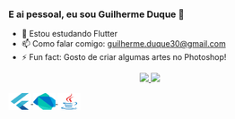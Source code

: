 ### E ai pessoal, eu sou Guilherme Duque 👋

- 🌱 Estou estudando Flutter
- 📫 Como falar comigo: guilherme.duque30@gmail.com
- ⚡ Fun fact: Gosto de criar algumas artes no Photoshop!

<div align="center">
  <a href="https://www.linkedin.com/in/lucmoreno-d/">
  <img height="180em" src="https://github-readme-stats.vercel.app/api?username=duquexote&show_icons=true&theme=dracula&include_all_commits=true&count_private=true"/>
  <img height="180em" src="https://github-readme-stats.vercel.app/api/top-langs/?username=duquexote&layout=compact&langs_count=7&theme=dracula"/>
</div>

<div style="display: inline_block"><br>
  <img align="center" alt="Duque-Flutter" height="30" width="40" src="https://raw.githubusercontent.com/devicons/devicon/master/icons/flutter/flutter-original.svg">
  <img align="center" alt="Duque-Dart" height="30" width="40" src="https://raw.githubusercontent.com/devicons/devicon/master/icons/dart/dart-original.svg">
  <img align="center" alt="Duque-Flutter" height="30" width="40" src="https://raw.githubusercontent.com/devicons/devicon/master/icons/java/java-original.svg">
</div>


